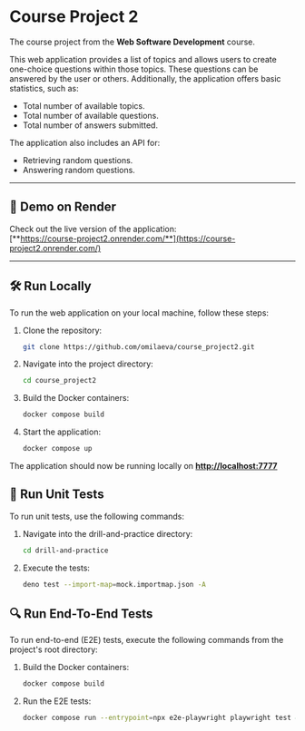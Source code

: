 # Course Project 2

The course project from the **Web Software Development** course.

This web application provides a list of topics and allows users to 
create one-choice questions within those topics. These questions can 
be answered by the user or others. Additionally, the application offers 
basic statistics, such as:
- Total number of available topics.
- Total number of available questions.
- Total number of answers submitted.

The application also includes an API for:
- Retrieving random questions.
- Answering random questions.

---

## 🚀 Demo on Render

Check out the live version of the application:  
[**https://course-project2.onrender.com/**](https://course-project2.onrender.com/)

---

## 🛠️ Run Locally

To run the web application on your local machine, follow these steps:

1. Clone the repository:
   ```bash
   git clone https://github.com/omilaeva/course_project2.git
    ```
2. Navigate into the project directory:

    ```bash
    cd course_project2
   ```
   
3. Build the Docker containers:

    ```bash
    docker compose build
   ```
   
4. Start the application:

    ```bash
    docker compose up
   ```
   
The application should now be running locally on
[**http://localhost:7777**](http://localhost:7777)

## 🧪 Run Unit Tests
To run unit tests, use the following commands:

1. Navigate into the drill-and-practice directory:
    ```bash
   cd drill-and-practice
    ```
2. Execute the tests:
    ```bash
   deno test --import-map=mock.importmap.json -A
    ```

## 🔍 Run End-To-End Tests
To run end-to-end (E2E) tests, execute the following commands from the project's root directory:

1. Build the Docker containers:

    ```bash
    docker compose build
   ```
   
2. Run the E2E tests:
    ```bash
   docker compose run --entrypoint=npx e2e-playwright playwright test && docker compose rm -sf
   ```